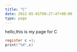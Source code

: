 ```yaml
---
title: "C"
date: 2022-05-01T00:27:47+08:00
type: page
---
```

hello,this is my page for C 

```c
register c =1;
print("%d",c)
```
